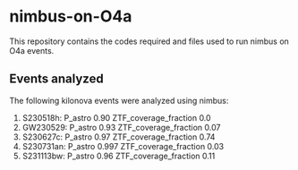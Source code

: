 # nimbus-on-O4a
This repository contains the codes required and files used to run nimbus on O4a events.

## Events analyzed
The following kilonova events were analyzed using nimbus:
1. S230518h:  P_astro 0.90 ZTF_coverage_fraction 0.0
2. GW230529: P_astro 0.93 ZTF_coverage_fraction 0.07 
3. S230627c: P_astro 0.97 ZTF_coverage_fraction 0.74
4. S230731an: P_astro 0.997 ZTF_coverage_fraction 0.03
5. S231113bw: P_astro 0.96 ZTF_coverage_fraction 0.11

